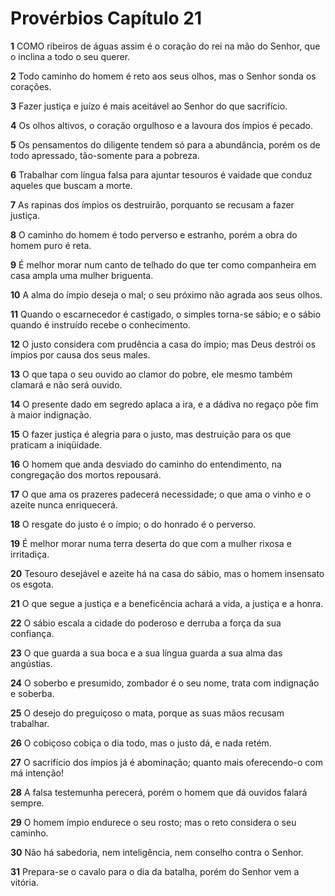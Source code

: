 # Provérbios Capítulo 21

**1** 	COMO ribeiros de águas assim é o coração do rei na mão do Senhor, que o inclina a todo o seu querer.

**2** 	Todo caminho do homem é reto aos seus olhos, mas o Senhor sonda os corações.

**3** 	Fazer justiça e juízo é mais aceitável ao Senhor do que sacrifício.

**4** 	Os olhos altivos, o coração orgulhoso e a lavoura dos ímpios é pecado.

**5** 	Os pensamentos do diligente tendem só para a abundância, porém os de todo apressado, tão-somente para a pobreza.

**6** 	Trabalhar com língua falsa para ajuntar tesouros é vaidade que conduz aqueles que buscam a morte.

**7** 	As rapinas dos ímpios os destruirão, porquanto se recusam a fazer justiça.

**8** 	O caminho do homem é todo perverso e estranho, porém a obra do homem puro é reta.

**9** 	É melhor morar num canto de telhado do que ter como companheira em casa ampla uma mulher briguenta.

**10** 	A alma do ímpio deseja o mal; o seu próximo não agrada aos seus olhos.

**11** 	Quando o escarnecedor é castigado, o simples torna-se sábio; e o sábio quando é instruído recebe o conhecimento.

**12** 	O justo considera com prudência a casa do ímpio; mas Deus destrói os ímpios por causa dos seus males.

**13** 	O que tapa o seu ouvido ao clamor do pobre, ele mesmo também clamará e não será ouvido.

**14** 	O presente dado em segredo aplaca a ira, e a dádiva no regaço põe fim à maior indignação.

**15** 	O fazer justiça é alegria para o justo, mas destruição para os que praticam a iniqüidade.

**16** 	O homem que anda desviado do caminho do entendimento, na congregação dos mortos repousará.

**17** 	O que ama os prazeres padecerá necessidade; o que ama o vinho e o azeite nunca enriquecerá.

**18** 	O resgate do justo é o ímpio; o do honrado é o perverso.

**19** 	É melhor morar numa terra deserta do que com a mulher rixosa e irritadiça.

**20** 	Tesouro desejável e azeite há na casa do sábio, mas o homem insensato os esgota.

**21** 	O que segue a justiça e a beneficência achará a vida, a justiça e a honra.

**22** 	O sábio escala a cidade do poderoso e derruba a força da sua confiança.

**23** 	O que guarda a sua boca e a sua língua guarda a sua alma das angústias.

**24** 	O soberbo e presumido, zombador é o seu nome, trata com indignação e soberba.

**25** 	O desejo do preguiçoso o mata, porque as suas mãos recusam trabalhar.

**26** 	O cobiçoso cobiça o dia todo, mas o justo dá, e nada retém.

**27** 	O sacrifício dos ímpios já é abominação; quanto mais oferecendo-o com má intenção!

**28** 	A falsa testemunha perecerá, porém o homem que dá ouvidos falará sempre.

**29** 	O homem ímpio endurece o seu rosto; mas o reto considera o seu caminho.

**30** 	Não há sabedoria, nem inteligência, nem conselho contra o Senhor.

**31** 	Prepara-se o cavalo para o dia da batalha, porém do Senhor vem a vitória.

